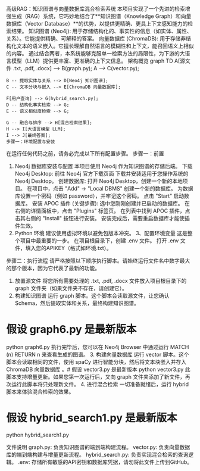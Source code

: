 高级RAG：知识图谱与向量数据库混合检索系统
本项目实现了一个先进的检索增强生成（RAG）系统，它巧妙地结合了**知识图谱（Knowledge Graph）和向量数据库（Vector Database）**的优势，以提供更精确、更具上下文感知能力的检索结果。
知识图谱 (Neo4j): 用于存储结构化的、事实性的信息（如实体、属性、关系）。它能提供精确、可解释的答案。
向量数据库 (ChromaDB): 用于存储非结构化文本的语义嵌入。它擅长理解自然语言的模糊性和上下文，能召回语义上相似的内容。
通过结合两者，本系统能够克服单一检索方法的局限性，为下游的大语言模型（LLM）提供更丰富、更准确的上下文信息。
架构概览
graph TD
    A[源文件 .txt, .pdf, .docx] --> B(graph.py);
    A --> C(vector.py);

    B -- 提取实体与关系 --> D[Neo4j 知识图谱];
    C -- 文本分块与嵌入 --> E[ChromaDB 向量数据库];

    F[用户查询] --> G(hybrid_search.py);
    D -- 结构化事实检索 --> G;
    E -- 语义相似度检索 --> G;

    G -- 融合与排序 --> H[混合检索结果];
    H --> I[大语言模型 LLM];
    I --> J[最终答案];
    步骤一：环境配置与安装
在运行任何代码之前，请务必完成以下所有配置步骤。
步骤一：前置
1. Neo4j 数据库安装与配置
本项目使用 Neo4j 作为知识图谱的存储后端。
下载 Neo4j Desktop: 前往 Neo4j 官方下载页面 下载并安装适用于您操作系统的 Neo4j Desktop。
创建数据库:
打开 Neo4j Desktop，创建一个新的本地项目。
在项目中，点击 "Add" -> "Local DBMS" 创建一个新的数据库。
为数据库设置一个密码（例如 password），并牢记这个密码。
点击 "Start" 启动数据库。
安装 APOC 插件 (关键步骤):
选中您刚刚创建并已启动的数据库。
在右侧的详情面板中，点击 "Plugins" 标签页。
在列表中找到 APOC 插件，点击其右侧的 "Install" 按钮进行安装。
安装完成后，需要重启数据库才能使插件生效。
2. Python 环境
建议使用虚拟环境以避免包版本冲突。
3、配置环境变量
这是整个项目中最重要的一步。
在项目根目录下，创建 .env 文件。
打开 .env 文件，填入您的APIKEY（格式如环境.txt）。

步骤二：执行流程
请严格按照以下顺序执行脚本。请始终运行文件名中数字最大的那个版本，因为它代表了最新的功能。
1. 放置源文件
将您所有需要处理的 .txt, .pdf, .docx 文件放入项目根目录下的 graph 文件夹（如果文件夹不存在，请创建它）。
2. 构建知识图谱
运行 graph 脚本。这个脚本会读取源文件，让您确认Schema，然后提取实体和关系，最终构建知识图谱。
# 假设 graph6.py 是最新版本
python graph6.py
执行完毕后，您可以在 Neo4j Browser 中通过运行 MATCH (n) RETURN n 来查看生成的图谱。
3. 构建向量数据库
运行 vector 脚本。这个脚本会读取相同的文件，使用 spaCy 进行智能分块，然后将文本块嵌入并存入 ChromaDB 向量数据库
。# 假设 vector3.py 是最新版本
python vector3.py
此脚本支持增量更新。如果您第一次运行后，又向 graph 文件夹添加了新文件，再次运行此脚本将只处理新文件。
4. 进行混合检索
一切准备就绪后，运行 hybrid 脚本来体验混合检索的效果。
# 假设 hybrid_search1.py 是最新版本
python hybrid_search1.py

文件说明
graph<N>.py: 负责知识图谱的端到端构建流程。
vector<N>.py: 负责向量数据库的端到端构建与增量更新流程。
hybrid_search<N>.py: 负责实现混合检索的查询逻辑。
.env: 存储所有敏感的API密钥和数据库凭据，请勿将此文件上传到GitHub。
